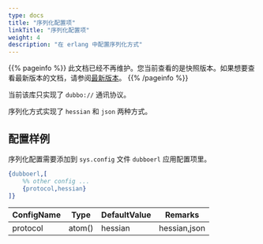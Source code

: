 ```yaml
---
type: docs
title: "序列化配置项"
linkTitle: "序列化配置项"
weight: 4
description: "在 erlang 中配置序列化方式"
---
```


{{% pageinfo %}} 此文档已经不再维护。您当前查看的是快照版本。如果想要查看最新版本的文档，请参阅[最新版本](../../../../docs3-v2/erlang-sdk/serialization/)。
{{% /pageinfo %}}

当前该库只实现了 `dubbo://` 通讯协议。

序列化方式实现了 `hessian` 和 `json` 两种方式。

## 配置样例

序列化配置需要添加到 `sys.config` 文件 `dubboerl` 应用配置项里。

```erlang
{dubboerl,[
	%% other config ...
	{protocol,hessian}
]}
```
 
| ConfigName | Type | DefaultValue | Remarks |
| --- | --- | --- | --- |
| protocol | atom() | hessian | hessian,json |
 